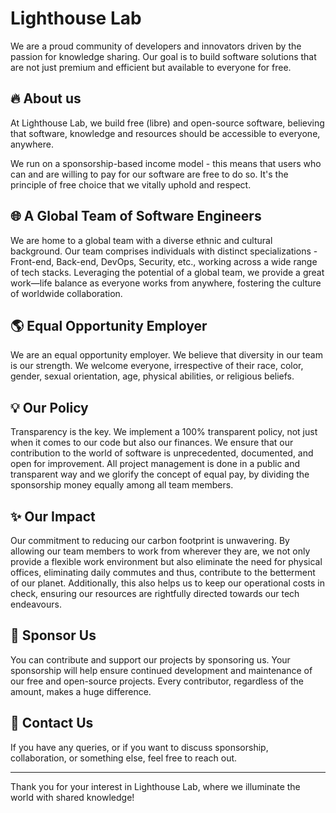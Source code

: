 # Lighthouse Lab

We are a proud community of developers and innovators driven by the passion for knowledge sharing. Our goal is to build software solutions that are not just premium and efficient but available to everyone for free.

## 🔥 About us

At Lighthouse Lab, we build free (libre) and open-source software, believing that software, knowledge and resources should be accessible to everyone, anywhere.

We run on a sponsorship-based income model - this means that users who can and are willing to pay for our software are free to do so. It's the principle of free choice that we vitally uphold and respect.

## 🌐 A Global Team of Software Engineers

We are home to a global team with a diverse ethnic and cultural background. Our team comprises individuals with distinct specializations - Front-end, Back-end, DevOps, Security, etc., working across a wide range of tech stacks. Leveraging the potential of a global team, we provide a great work—life balance as everyone works from anywhere, fostering the culture of worldwide collaboration.

## 🌎 Equal Opportunity Employer

We are an equal opportunity employer. We believe that diversity in our team is our strength. We welcome everyone, irrespective of their race, color, gender, sexual orientation, age, physical abilities, or religious beliefs.

## 💡 Our Policy

Transparency is the key. We implement a 100% transparent policy, not just when it comes to our code but also our finances. We ensure that our contribution to the world of software is unprecedented, documented, and open for improvement. All project management is done in a public and transparent way and we glorify the concept of equal pay, by dividing the sponsorship money equally among all team members.

## ✨ Our Impact

Our commitment to reducing our carbon footprint is unwavering. By allowing our team members to work from wherever they are, we not only provide a flexible work environment but also eliminate the need for physical offices, eliminating daily commutes and thus, contribute to the betterment of our planet. Additionally, this also helps us to keep our operational costs in check, ensuring our resources are rightfully directed towards our tech endeavours.

## 🙏 Sponsor Us

You can contribute and support our projects by sponsoring us. Your sponsorship will help ensure continued development and maintenance of our free and open-source projects. Every contributor, regardless of the amount, makes a huge difference.

## 📝 Contact Us

If you have any queries, or if you want to discuss sponsorship, collaboration, or something else, feel free to reach out.

---
Thank you for your interest in Lighthouse Lab, where we illuminate the world with shared knowledge!